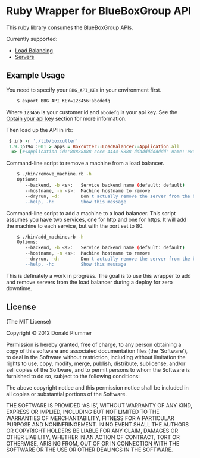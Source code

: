 # Ruby Wrapper for BlueBoxGroup API

This ruby library consumes the BlueBoxGroup APIs.

Currently supported:

 - [Load Balancing](https://boxpanel.bluebox.net/public/the_vault/index.php/Load_Balancing_API)
 - [Servers](https://boxpanel.bluebox.net/public/the_vault/index.php/Servers_API)

## Example Usage

You need to specify your `BBG_API_KEY` in your environment first.

```bash
    $ export BBG_API_KEY=123456:abcdefg
```

Where `123456` is your customer id and `abcdefg` is your api key. See
the [Optain your api
key](https://boxpanel.bluebox.net/public/the_vault/index.php/Load_Balancing_API#Step_1:_Obtain_your_API_Key)
section for more information.

Then load up the API in irb:

```ruby
 $ irb -r './lib/boxcutter'
 1.9.3p194 :001 > apps = Boxcutter::LoadBalancer::Application.all
  => [#<Application id:'88888888-cccc-4444-8888-dddddddddddd' name:'example.com' ip_v4:'192.168.1.1' ip_v6:'::1'>]
```

Command-line script to remove a machine from a load balancer.

```bash
    $ ./bin/remove_machine.rb -h
    Options:
       --backend, -b <s>:   Service backend name (default: default)
       --hostname, -n <s>:  Machine hostname to remove
       --dryrun, -d:        Don't actually remove the server from the backend
       --help, -h:          Show this message
```

Command-line script to add a machine to a load balancer. This script
assumes you have two services, one for http and one for https. It will
add the machine to each service, but with the port set to 80.

```bash
    $ ./bin/add_machine.rb -h
    Options:
       --backend, -b <s>:   Service backend name (default: default)
       --hostname, -n <s>:  Machine hostname to remove
       --dryrun, -d:        Don't actually remove the server from the backend
       --help, -h:          Show this message
```

This is definately a work in progress. The goal is to use this wrapper
to add and remove servers from the load balancer during a deploy for
zero downtime.

## License

(The MIT License)

Copyright © 2012 Donald Plummer

Permission is hereby granted, free of charge, to any person obtaining a
copy of this software and associated documentation files (the
‘Software’), to deal in the Software without restriction, including
without limitation the rights to use, copy, modify, merge, publish,
distribute, sublicense, and/or sell copies of the Software, and to
permit persons to whom the Software is furnished to do so, subject to
the following conditions:

The above copyright notice and this permission notice shall be included
in all copies or substantial portions of the Software.

THE SOFTWARE IS PROVIDED ‘AS IS’, WITHOUT WARRANTY OF ANY KIND, EXPRESS
OR IMPLIED, INCLUDING BUT NOT LIMITED TO THE WARRANTIES OF
MERCHANTABILITY, FITNESS FOR A PARTICULAR PURPOSE AND NONINFRINGEMENT.
IN NO EVENT SHALL THE AUTHORS OR COPYRIGHT HOLDERS BE LIABLE FOR ANY
CLAIM, DAMAGES OR OTHER LIABILITY, WHETHER IN AN ACTION OF CONTRACT,
TORT OR OTHERWISE, ARISING FROM, OUT OF OR IN CONNECTION WITH THE
SOFTWARE OR THE USE OR OTHER DEALINGS IN THE SOFTWARE.
